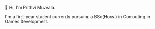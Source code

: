 👋 Hi, I'm Prithvi Muvvala.
<!---
I’m interested in ...
- 🌱 I’m currently learning ...
- 💞️ I’m looking to collaborate on ...
- 📫 How to reach me ...
--->
I'm a first-year student currently pursuing a BSc(Hons.) in Computing in Games Development. 



<!---
Prithvi9518/Prithvi9518 is a ✨ special ✨ repository because its `README.md` (this file) appears on your GitHub profile.
You can click the Preview link to take a look at your changes.
--->
